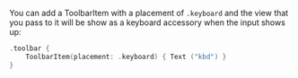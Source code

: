 You can add a ToolbarItem with a placement of `.keyboard` and the view that you
pass to it will be show as a keyboard accessory when the input shows up:

```swift
.toolbar {
    ToolbarItem(placement: .keyboard) { Text ("kbd") }
}
```